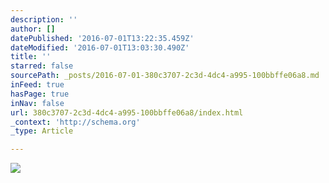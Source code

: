 ```yaml
---
description: ''
author: []
datePublished: '2016-07-01T13:22:35.459Z'
dateModified: '2016-07-01T13:03:30.490Z'
title: ''
starred: false
sourcePath: _posts/2016-07-01-380c3707-2c3d-4dc4-a995-100bbffe06a8.md
inFeed: true
hasPage: true
inNav: false
url: 380c3707-2c3d-4dc4-a995-100bbffe06a8/index.html
_context: 'http://schema.org'
_type: Article

---
```

![](https://the-grid-user-content.s3-us-west-2.amazonaws.com/f0a632c0-ee21-4d15-a935-2a5e1feb9620.jpg)